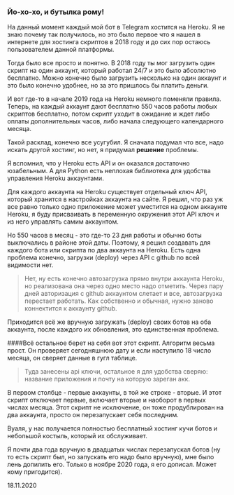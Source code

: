 ### Йо-хо-хо, и бутылка рому!
На данный момент каждый мой бот в Telegram хостится на Heroku. Я не знаю почему так получилось, но это было первое
что я нашел в интернете для хостинга скриптов в 2018 году и до сих пор остаюсь пользователем данной платформы.

Тогда было все просто и понятно. В 2018 году ты мог загрузить один скрипт на один аккаунт, который работал 24/7 и это
было абсолютно бесплатно. Можно конечно было загрузить несколько на один аккаунт и это было конечно удобнее, но за это
пришлось бы платить деньги.

И вот где-то в начале 2019 года на Heroku немного поменяли правила. Теперь, на каждый аккаунт дают бесплатно 550 часов работы
любых скриптов бесплатно, потом скрипт уходит в ожидание и ждет либо оплаты дополнительных часов, либо начала следующего
календарного месяца.

Такой расклад, конечно все усугубил. Я сначала подумал что все, надо искать другой хостинг, но нет, я придумал **решение** проблемы.

Я вспомнил, что у Heroku есть API и он оказался достаточно юзабельным. А для Python есть неплохая библиотека для удобства
управления Heroku аккаунтами.

Для каждого аккаунта на Heroku существует отдельный ключ API, который хранится в настройках аккаунта на сайте.
Я решил, что раз уж все равно только одно приложение может уместится на одном аккаунте Heroku, я буду присваивать
в переменную окружения этот API ключ и из него управлять самим аккаунтом.

Но 550 часов в месяц - это где-то 23 дня работы и обычно боты выключались в районе этой даты. Поэтому, я решил создавать
для каждого бота или скрипта по два аккаунта на Heroku. Есть одна проблема конечно, загрузки (deploy) через API с 
github по всей видимости нет. 
> Нет, ну есть конечно автозагрузка прямо внутри аккаунта Heroku, но реализована она через одно место надо отметить.
> Через пару дней авторизация с github аккаунтом слетает и все, автозагрузка перестает работать. Как собственно и обычная,
> нужно заново коннектится к аккаунту github.

Приходится всё же вручную загружать (deploy) своих ботов на оба аккаунта, после каждого их обновления, это единственная проблема.

####Всё остальное берет на себя вот этот скрипт.
Алгоритм весьма прост. Он проверяет сегодняшнюю дату и если наступило 18 число месяца, он сверяет данные в гугл таблице.
> Туда занесены api ключи, остальное я для удобства сверяю: название приложения и почту на которую зареган акк.

В первом столбце - первые аккаунты, в той же строке - вторые. И этот скрипт отключает первые, включает вторые и наоборот 
в первых числах месяца. Этот скрипт не исключение, он тоже продублирован на два аккаунта, просто он перезапускает себя последним.

Вуаля, у нас получается полностью бесплатный хостинг кучи ботов и небольшой костыль, который их обслуживает.

Я почти два года вручную в двадцатых числах перезапускал ботов (ну то есть скрипт был, но запускать его надо было вручную), 
мне было лень допилить его. Только в ноябре 2020 года, я его дописал. Может кому пригодится).

18.11.2020